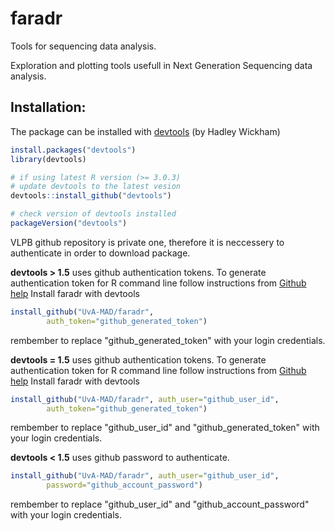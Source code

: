 # faradr

Tools for sequencing data analysis.

Exploration and plotting tools usefull in Next Generation Sequencing data analysis.

## Installation:
The package can be installed with [devtools](https://github.com/hadley/devtools) (by Hadley Wickham)
```R
install.packages("devtools")
library(devtools)

# if using latest R version (>= 3.0.3)
# update devtools to the latest vesion
devtools::install_github("devtools")

# check version of devtools installed
packageVersion("devtools")
```
VLPB github repository is private one, therefore it is neccessery to
authenticate in order to download package. 

**devtools > 1.5** uses github authentication tokens. To generate authentication token for R command line follow instructions
from [Github
help](https://help.github.com/articles/creating-an-access-token-for-command-line-use)
Install faradr with devtools
```R
install_github("UvA-MAD/faradr",
        auth_token="github_generated_token")
```
rembember to replace "github_generated_token" with your
login credentials.


**devtools = 1.5** uses github authentication tokens. To generate authentication token for R command line follow instructions
from [Github
help](https://help.github.com/articles/creating-an-access-token-for-command-line-use)
Install faradr with devtools
```R
install_github("UvA-MAD/faradr", auth_user="github_user_id",
        auth_token="github_generated_token")
```
rembember to replace "github_user_id" and "github_generated_token" with your
login credentials.

**devtools < 1.5** uses github password to authenticate. 
```R
install_github("UvA-MAD/faradr", auth_user="github_user_id",
        password="github_account_password")
```
rembember to replace "github_user_id" and "github_account_password" with your
login credentials.
